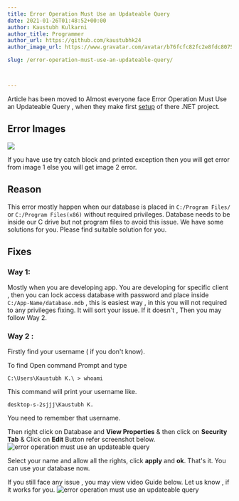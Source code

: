 ```yaml
---
title: Error Operation Must Use an Updateable Query
date: 2021-01-26T01:48:52+00:00
author: Kaustubh Kulkarni
author_title: Programmer
author_url: https://github.com/kaustubhk24
author_image_url: https://www.gravatar.com/avatar/b76fcfc82fc2e8fdc8075636f1735f61?s=200

slug: /error-operation-must-use-an-updateable-query/



---
```

Article has been moved to
Almost everyone face Error Operation Must Use an Updateable Query , when they make first [setup](https://blog.kaustubh.codes/how-to-make-setup-file-in-vb-net/) of there .NET project.

## Error Images
![](https://kaustubhk24.netlify.app/imgs/wp-content/uploads/2021/01/error-operation-must-use-an-updateable-query-1024x683.png) 

If you have use try catch block and printed exception then you will get error from image 1 else you will get image 2 error.

## Reason

This error mostly happen when our database is placed in `C:/Program Files/` or `C:/Program Files(x86)` without required privileges. Database needs to be inside our C drive but not program files to avoid this issue. We have some solutions for you. Please find suitable solution for you. 

## Fixes

### Way 1:

Mostly when you are developing app. You are developing for specific client , then you can lock access database with password and place inside `C:/App-Name/database.mdb` , this is easiest way , in this you will not required to any privileges fixing. It will sort your issue. If it doesn't , Then you may follow Way 2.

### Way 2 :

Firstly find your username ( if you don't know).

To find Open command Prompt and type

`C:\Users\Kaustubh K.\ > whoami`

This command will print your username like.

`desktop-s-2sjjj\Kaustubh K.`

You need to remember that username.

Then right click on Database and **View Properties** & then click on **Security Tab** & Click on **Edit** Button refer screenshot below.
![error operation must use an updateable query](https://kaustubhk24.netlify.app/imgs/wp-content/uploads/2021/01/image-27.png) 

Select your name and allow all the rights, click **apply** and **ok**. That's it. You can use your database now.

If you still face any issue , you may view video Guide below. Let us know , if it works for you.
![error operation must use an updateable query](https://kaustubhk24.netlify.app/imgs/wp-content/uploads/2021/01/image-28.png) 



